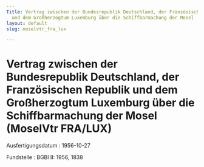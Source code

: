```yaml
---
Title: Vertrag zwischen der Bundesrepublik Deutschland, der Französischen Republik
  und dem Großherzogtum Luxemburg über die Schiffbarmachung der Mosel
layout: default
slug: moselvtr_fra_lux

---
```


# Vertrag zwischen der Bundesrepublik Deutschland, der Französischen Republik und dem Großherzogtum Luxemburg über die Schiffbarmachung der Mosel (MoselVtr FRA/LUX)

Ausfertigungsdatum
:   1956-10-27

Fundstelle
:   BGBl II: 1956, 1838


